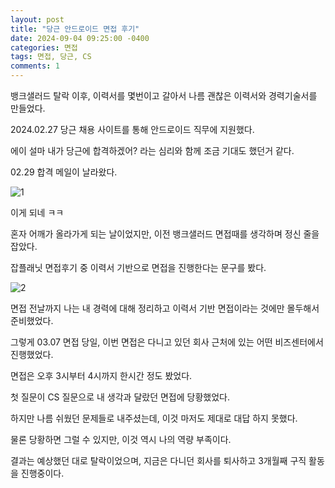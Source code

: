 ```yaml
---
layout: post
title: "당근 안드로이드 면접 후기"
date: 2024-09-04 09:25:00 -0400 
categories: 면접
tags: 면접, 당근, CS
comments: 1
---
```


뱅크샐러드 탈락 이후, 이력서를 몇번이고 갈아서 나름 괜찮은 이력서와 경력기술서를 만들었다.

2024.02.27 당근 채용 사이트를 통해 안드로이드 직무에 지원했다.

에이 설마 내가 당근에 합격하겠어? 라는 심리와 함께 조금 기대도 했던거 같다.

02.29 합격 메일이 날라왔다.

![1](https://sun5066.github.io/assets/images/daangn/1.png)

이게 되네 ㅋㅋ

혼자 어깨가 올라가게 되는 날이었지만, 이전 뱅크샐러드 면접때를 생각하며 정신 줄을 잡았다.

잡플래닛 면접후기 중 이력서 기반으로 면접을 진행한다는 문구를 봤다.

![2](https://sun5066.github.io/assets/images/daangn/2.png)

면접 전날까지 나는 내 경력에 대해 정리하고 이력서 기반 면접이라는 것에만 몰두해서 준비했었다.

그렇게 03.07 면접 당일, 이번 면접은 다니고 있던 회사 근처에 있는 어떤 비즈센터에서 진행했었다.

면접은 오후 3시부터 4시까지 한시간 정도 봤었다.

첫 질문이 CS 질문으로 내 생각과 달랐던 면접에 당황했었다.

하지만 나름 쉬웠던 문제들로 내주셨는데, 이것 마저도 제대로 대답 하지 못했다.

물론 당황하면 그럴 수 있지만, 이것 역시 나의 역량 부족이다.

결과는 예상했던 대로 탈락이었으며, 지금은 다니던 회사를 퇴사하고 3개월째 구직 활동을 진행중이다.